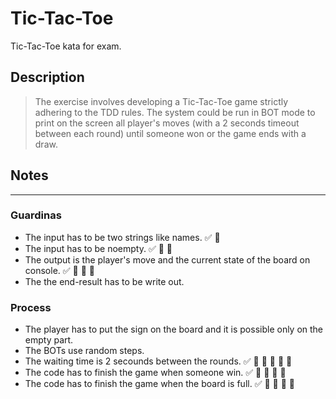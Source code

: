 # Tic-Tac-Toe

Tic-Tac-Toe kata for exam.

## Description

> The exercise involves developing a Tic-Tac-Toe game strictly adhering to the TDD rules.
> The system could be run in BOT mode to print on the screen all player's moves (with a 2 seconds timeout between each round) until someone won or the
game ends with a draw.

## Notes

---

### Guardinas

- The input has to be two strings like names. ✅ 🍅
- The input has to be noempty. ✅ 🍅 🍅
- The output is the player's move and the current state of the board on console. ✅ 🍅 🍅 🍅
- The the end-result has to be write out.

### Process

- The player has to put the sign on the board and it is possible only on the empty part.
- The BOTs use random steps.
- The waiting time is 2 secounds between the rounds. ✅ 🍅 🍅 🍅 🍅 🍅
- The code has to finish the game when someone win. ✅ 🍅 🍅 🍅 🍅
- The code has to finish the game when the board is full. ✅ 🍅 🍅 🍅 🍅
